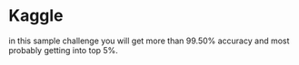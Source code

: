 # Kaggle
in this sample challenge you will get more than 99.50% accuracy and most probably getting into top 5%.
